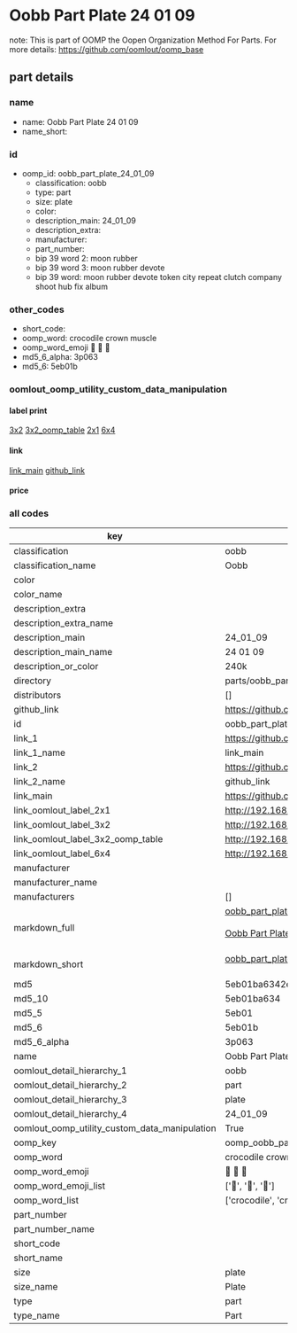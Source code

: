 # Oobb Part Plate 24 01 09  

note: This is part of OOMP the Oopen Organization Method For Parts. For more details: https://github.com/oomlout/oomp_base

##  part details





### name
* name: Oobb Part Plate 24 01 09
* name_short: 
### id
* oomp_id: oobb_part_plate_24_01_09
  * classification: oobb
  * type: part
  * size: plate
  * color: 
  * description_main: 24_01_09
  * description_extra: 
  * manufacturer: 
  * part_number: 
  * bip 39 word 2: moon rubber
  * bip 39 word 3: moon rubber devote
  * bip 39 word: moon rubber devote token city repeat clutch company shoot hub fix album

### other_codes
* short_code: 
* oomp_word: crocodile crown muscle
* oomp_word_emoji :crocodile: :crown: :muscle:
* md5_6_alpha: 3p063
* md5_6: 5eb01b






### oomlout_oomp_utility_custom_data_manipulation
#### label print
[3x2](http://192.168.1.245:1112/?label=oomp%203p063)
[3x2_oomp_table](http://192.168.1.107:1112/?label=oomp%203p063)
[2x1](http://192.168.1.242:1112/?label=oomp%203p063)
[6x4](http://192.168.1.55:1112/?label=oomp%203p063)    

#### link

[link_main](https://github.com/oomlout/oomlout_oomp_current_version_messy/tree/main/parts/oobb_part_plate_24_01_09) [github_link](https://github.com/oomlout/oomlout_oomp_part_src/tree/main/parts/oobb_part_plate_24_01_09)                             

#### price







### all codes 
| key | value |  
| --- | --- |  
| classification | oobb |  
| classification_name | Oobb |  
| color |  |  
| color_name |  |  
| description_extra |  |  
| description_extra_name |  |  
| description_main | 24_01_09 |  
| description_main_name | 24 01 09 |  
| description_or_color | 240k |  
| directory | parts/oobb_part_plate_24_01_09 |  
| distributors | [] |  
| github_link | https://github.com/oomlout/oomlout_oomp_part_src/tree/main/parts/oobb_part_plate_24_01_09 |  
| id | oobb_part_plate_24_01_09 |  
| link_1 | https://github.com/oomlout/oomlout_oomp_current_version_messy/tree/main/parts/oobb_part_plate_24_01_09 |  
| link_1_name | link_main |  
| link_2 | https://github.com/oomlout/oomlout_oomp_part_src/tree/main/parts/oobb_part_plate_24_01_09 |  
| link_2_name | github_link |  
| link_main | https://github.com/oomlout/oomlout_oomp_current_version_messy/tree/main/parts/oobb_part_plate_24_01_09 |  
| link_oomlout_label_2x1 | http://192.168.1.242:1112/?label=oomp%203p063 |  
| link_oomlout_label_3x2 | http://192.168.1.245:1112/?label=oomp%203p063 |  
| link_oomlout_label_3x2_oomp_table | http://192.168.1.107:1112/?label=oomp%203p063 |  
| link_oomlout_label_6x4 | http://192.168.1.55:1112/?label=oomp%203p063 |  
| manufacturer |  |  
| manufacturer_name |  |  
| manufacturers | [] |  
| markdown_full | [oobb_part_plate_24_01_09](https://github.com/oomlout/oomlout_oomp_current_version_messy/tree/main/parts/oobb_part_plate_24_01_09)<br>[](https://github.com/oomlout/oomlout_oomp_current_version_messy/tree/main/parts/oobb_part_plate_24_01_09)<br>[Oobb Part Plate 24 01 09](https://github.com/oomlout/oomlout_oomp_current_version_messy/tree/main/parts/oobb_part_plate_24_01_09)<br><br> |  
| markdown_short | [oobb_part_plate_24_01_09](https://github.com/oomlout/oomlout_oomp_current_version_messy/tree/main/parts/oobb_part_plate_24_01_09)<br><br> |  
| md5 | 5eb01ba6342e8592da94be3e79af347c |  
| md5_10 | 5eb01ba634 |  
| md5_5 | 5eb01 |  
| md5_6 | 5eb01b |  
| md5_6_alpha | 3p063 |  
| name | Oobb Part Plate 24 01 09 |  
| oomlout_detail_hierarchy_1 | oobb |  
| oomlout_detail_hierarchy_2 | part |  
| oomlout_detail_hierarchy_3 | plate |  
| oomlout_detail_hierarchy_4 | 24_01_09 |  
| oomlout_oomp_utility_custom_data_manipulation | True |  
| oomp_key | oomp_oobb_part_plate_24_01_09 |  
| oomp_word | crocodile crown muscle |  
| oomp_word_emoji | :crocodile: :crown: :muscle: |  
| oomp_word_emoji_list | [':crocodile:', ':crown:', ':muscle:'] |  
| oomp_word_list | ['crocodile', 'crown', 'muscle'] |  
| part_number |  |  
| part_number_name |  |  
| short_code |  |  
| short_name |  |  
| size | plate |  
| size_name | Plate |  
| type | part |  
| type_name | Part |  
